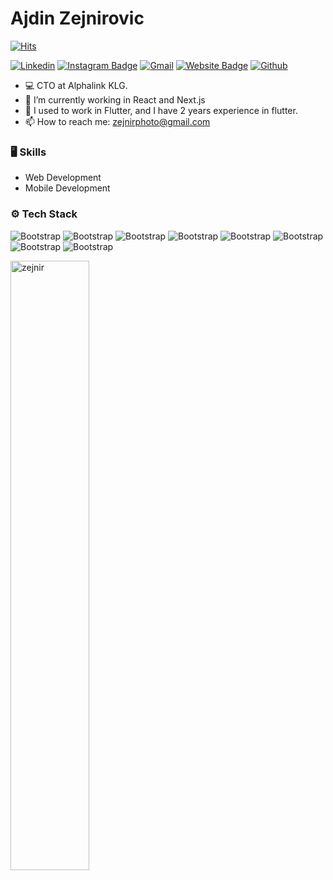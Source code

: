# Ajdin Zejnirovic

[![Hits](https://hits.seeyoufarm.com/api/count/incr/badge.svg?url=https%3A%2F%2Fgithub.com%2Fzejnir%2Fzejnir&count_bg=%2379C83D&title_bg=%23555555&icon=&icon_color=%23E7E7E7&title=Profile+Views&edge_flat=false)](https://hits.seeyoufarm.com)

[![Linkedin](https://img.shields.io/badge/-LinkedIn-blue?style=flat&logo=Linkedin&logoColor=white)](https://www.linkedin.com/in/https://www.linkedin.com/in/ajdinzejnirovic//)
[![Instagram Badge](https://img.shields.io/badge/-Instagram-purple?logo=instagram&logoColor=white&link=https://instagram.com/zejnir/)](https://www.instagram.com/zejnir)
[![Gmail](https://img.shields.io/badge/-Gmail-c14438?style=flat&logo=Gmail&logoColor=white)](mailto:zejnirphoto@gmail.com)
[![Website Badge](https://img.shields.io/badge/-Website-c14438?style=flat&logo=Google-Chrome&logoColor=white&link=https://alphalink.ch)](https://alphalink.ch)
[![Github](https://img.shields.io/github/followers/zejnir?label=Follow&style=social)](https://github.com/zejnir)

- 💻 CTO at Alphalink KLG.
- 🤔 I’m currently working in React and Next.js
- 🌱 I used to work in Flutter, and I have 2 years experience in flutter.
- 📫 How to reach me: zejnirphoto@gmail.com


### 🖥 Skills

- Web Development
- Mobile Development
### ⚙️ Tech Stack

![Bootstrap](https://img.shields.io/badge/-React-05122A?style=flat-square&logo=React&color=353535) ![Bootstrap](https://img.shields.io/badge/-Next.js-05122A?style=flat-square&logo=Next.js&color=353535) ![Bootstrap](https://img.shields.io/badge/-Flutter-05122A?style=flat-square&logo=Flutter&color=353535) ![Bootstrap](https://img.shields.io/badge/-Dart-05122A?style=flat-square&logo=Dart&color=353535) ![Bootstrap](https://img.shields.io/badge/-Firebase-05122A?style=flat-square&logo=Firebase&color=353535) ![Bootstrap](https://img.shields.io/badge/-PostgreSQL-05122A?style=flat-square&logo=PostgreSQL&color=353535) ![Bootstrap](https://img.shields.io/badge/-Github-05122A?style=flat-square&logo=Github&color=353535) ![Bootstrap](https://img.shields.io/badge/-CI/CD-05122A?style=flat-square&logo=CI/CD&color=353535)

<div>
  <img width="50%"  src="https://github-readme-streak-stats.herokuapp.com/?user=zejnir&" alt="zejnir" />
</div>

